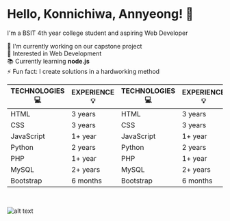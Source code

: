 # Hello, Konnichiwa, Annyeong! 👋
I'm a BSIT 4th year college student and aspiring Web Developer



🔭 I'm currently working on our capstone project
<br> 👀 Interested in Web Development
<br> 📚 Currently learning __node.js__
<br> ⚡ Fun fact: I create solutions in a hardworking method
<br>

|  __TECHNOLOGIES__ 💻  | __EXPERIENCE__ 💡 |  __TECHNOLOGIES__ 💻  | __EXPERIENCE__ 💡 |
| --- | --- | --- | --- |
| HTML | 3 years  | HTML | 3 years  |
| CSS | 3 years | CSS | 3 years |
| JavaScript | 1+ year | JavaScript | 1+ year |
| Python | 2 years | Python | 2 years |
| PHP | 1+ year | PHP | 1+ year |
| MySQL | 2+ years | MySQL | 2+ years |
| Bootstrap | 6 months | Bootstrap | 6 months |
<br>

![alt text](https://cdn.myanimelist.net/s/common/uploaded_files/1539652479-c3125b79f8d130a36f763f0af99b077e.jpeg)
